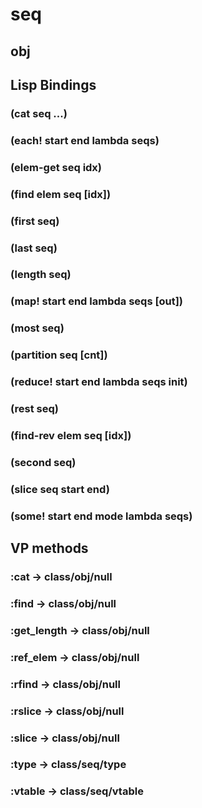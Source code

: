 # seq

## obj

## Lisp Bindings

### (cat seq ...)

### (each! start end lambda seqs)

### (elem-get seq idx)

### (find elem seq [idx])

### (first seq)

### (last seq)

### (length seq)

### (map! start end lambda seqs [out])

### (most seq)

### (partition seq [cnt])

### (reduce! start end lambda seqs init)

### (rest seq)

### (find-rev elem seq [idx])

### (second seq)

### (slice seq start end)

### (some! start end mode lambda seqs)

## VP methods

### :cat -> class/obj/null

### :find -> class/obj/null

### :get_length -> class/obj/null

### :ref_elem -> class/obj/null

### :rfind -> class/obj/null

### :rslice -> class/obj/null

### :slice -> class/obj/null

### :type -> class/seq/type

### :vtable -> class/seq/vtable

